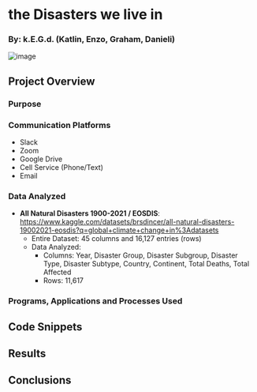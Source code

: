 # the Disasters we live in
### By: k.E.G.d. (Katlin, Enzo, Graham, Danieli)

![image](https://user-images.githubusercontent.com/92705556/163100279-0a091a96-46f8-4579-9531-f9f4bac3e4e8.png)


## Project Overview

### Purpose

### Communication Platforms
- Slack
- Zoom
- Google Drive
- Cell Service (Phone/Text)
- Email

### Data Analyzed
- **All Natural Disasters 1900-2021 / EOSDIS**: https://www.kaggle.com/datasets/brsdincer/all-natural-disasters-19002021-eosdis?q=global+climate+change+in%3Adatasets
    - Entire Dataset: 45 columns and 16,127 entries (rows) 
    - Data Analyzed: 
        - Columns: Year, Disaster Group, Disaster Subgroup, Disaster Type, Disaster Subtype, Country, Continent, Total Deaths, Total Affected
        - Rows: 11,617

### Programs, Applications and Processes Used

## Code Snippets

## Results

## Conclusions
